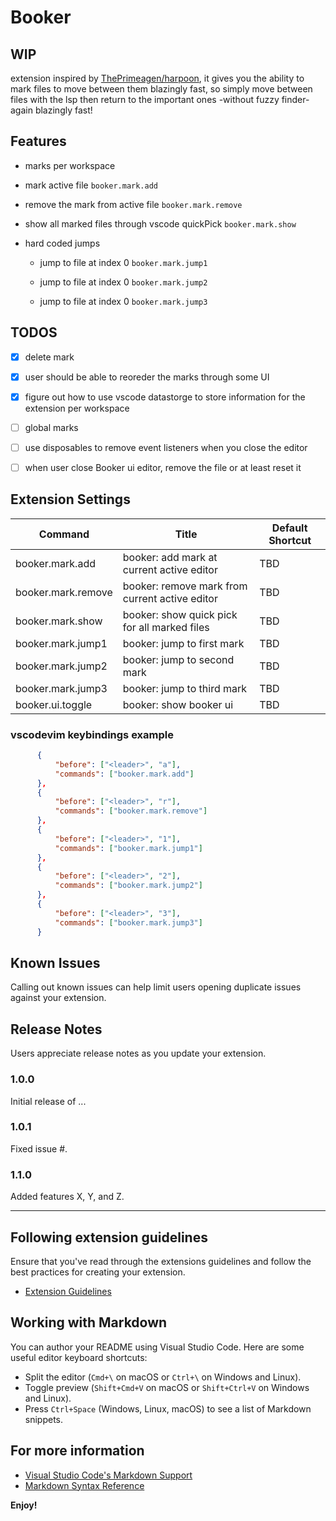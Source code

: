 # Booker

## WIP

extension inspired by [ThePrimeagen/harpoon](https://github.com/ThePrimeagen/harpoon), it gives you the ability to mark files to move between them blazingly fast, so simply move between files with the lsp then return to the important ones -without fuzzy finder- again blazingly fast!

## Features

- marks per workspace

- mark active file `booker.mark.add`

- remove the mark from active file `booker.mark.remove`

- show all marked files through vscode quickPick `booker.mark.show`

- hard coded jumps

  - jump to file at index 0 `booker.mark.jump1`

  - jump to file at index 0 `booker.mark.jump2`

  - jump to file at index 0 `booker.mark.jump3`

## TODOS

- [x] delete mark

- [x] user should be able to reoreder the marks through some UI

- [x] figure out how to use vscode datastorge to store information for the extension per workspace

- [ ] global marks

- [ ] use disposables to remove event listeners when you close the editor

- [ ] when user close Booker ui editor, remove the file or at least reset it

## Extension Settings

| Command           | Title                                        | Default Shortcut |
| ----------------- | -------------------------------------------- | ---------------- |
| booker.mark.add   | booker: add mark at current active editor    | TBD              |
| booker.mark.remove| booker: remove mark from current active editor| TBD              |
| booker.mark.show  | booker: show quick pick for all marked files | TBD              |
| booker.mark.jump1 | booker: jump to first mark                   | TBD              |
| booker.mark.jump2 | booker: jump to second mark                  | TBD              |
| booker.mark.jump3 | booker: jump to third mark                   | TBD              |
| booker.ui.toggle  | booker: show booker ui                        | TBD              |

### vscodevim keybindings example

  ```json
        {
            "before": ["<leader>", "a"],
            "commands": ["booker.mark.add"]
        },
        {
            "before": ["<leader>", "r"],
            "commands": ["booker.mark.remove"]
        },
        {
            "before": ["<leader>", "1"],
            "commands": ["booker.mark.jump1"]
        },
        {
            "before": ["<leader>", "2"],
            "commands": ["booker.mark.jump2"]
        },
        {
            "before": ["<leader>", "3"],
            "commands": ["booker.mark.jump3"]
        }
  ```

## Known Issues

Calling out known issues can help limit users opening duplicate issues against your extension.

## Release Notes

Users appreciate release notes as you update your extension.

### 1.0.0

Initial release of ...

### 1.0.1

Fixed issue #.

### 1.1.0

Added features X, Y, and Z.

---

## Following extension guidelines

Ensure that you've read through the extensions guidelines and follow the best practices for creating your extension.

- [Extension Guidelines](https://code.visualstudio.com/api/references/extension-guidelines)

## Working with Markdown

You can author your README using Visual Studio Code. Here are some useful editor keyboard shortcuts:

- Split the editor (`Cmd+\` on macOS or `Ctrl+\` on Windows and Linux).
- Toggle preview (`Shift+Cmd+V` on macOS or `Shift+Ctrl+V` on Windows and Linux).
- Press `Ctrl+Space` (Windows, Linux, macOS) to see a list of Markdown snippets.

## For more information

- [Visual Studio Code's Markdown Support](http://code.visualstudio.com/docs/languages/markdown)
- [Markdown Syntax Reference](https://help.github.com/articles/markdown-basics/)

**Enjoy!**
